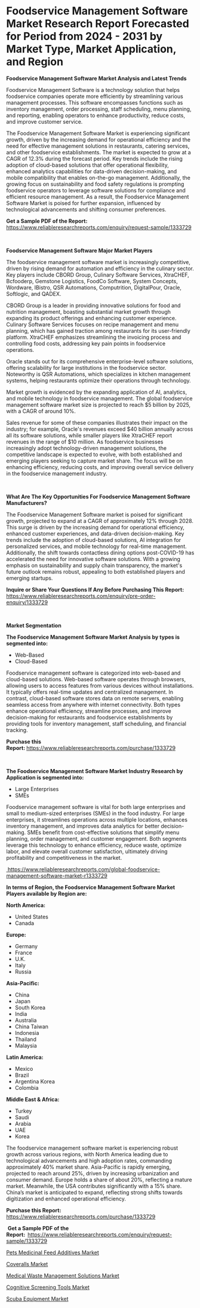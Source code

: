 <p><h1>Foodservice Management Software Market Research Report Forecasted for Period from 2024 -  2031 by Market Type, Market Application, and Region</h1></p><p><strong>Foodservice Management Software Market Analysis and Latest Trends</strong></p>
<p><p>Foodservice Management Software is a technology solution that helps foodservice companies operate more efficiently by streamlining various management processes. This software encompasses functions such as inventory management, order processing, staff scheduling, menu planning, and reporting, enabling operators to enhance productivity, reduce costs, and improve customer service. </p><p>The Foodservice Management Software Market is experiencing significant growth, driven by the increasing demand for operational efficiency and the need for effective management solutions in restaurants, catering services, and other foodservice establishments. The market is expected to grow at a CAGR of 12.3% during the forecast period. Key trends include the rising adoption of cloud-based solutions that offer operational flexibility, enhanced analytics capabilities for data-driven decision-making, and mobile compatibility that enables on-the-go management. Additionally, the growing focus on sustainability and food safety regulations is prompting foodservice operators to leverage software solutions for compliance and efficient resource management. As a result, the Foodservice Management Software Market is poised for further expansion, influenced by technological advancements and shifting consumer preferences.</p></p>
<p><strong>Get a Sample PDF of the Report:&nbsp;</strong> <a href="https://www.reliableresearchreports.com/enquiry/request-sample/1333729?utm_campaign=11&utm_medium=2&utm_source=Github&utm_content=ia&utm_term=18112024&utm_id=foodservice-management-software">https://www.reliableresearchreports.com/enquiry/request-sample/1333729</a></p>
<p>&nbsp;</p>
<p><strong>Foodservice Management Software Major Market Players</strong></p>
<p><p>The foodservice management software market is increasingly competitive, driven by rising demand for automation and efficiency in the culinary sector. Key players include CBORD Group, Culinary Software Services, XtraCHEF, Bcfooderp, Gemstone Logistics, FoodCo Software, System Concepts, Wordware, IBistro, QSR Automations, Computrition, DigitalPour, Oracle, Softlogic, and QADEX.</p><p>CBORD Group is a leader in providing innovative solutions for food and nutrition management, boasting substantial market growth through expanding its product offerings and enhancing customer experience. Culinary Software Services focuses on recipe management and menu planning, which has gained traction among restaurants for its user-friendly platform. XtraCHEF emphasizes streamlining the invoicing process and controlling food costs, addressing key pain points in foodservice operations.</p><p>Oracle stands out for its comprehensive enterprise-level software solutions, offering scalability for large institutions in the foodservice sector. Noteworthy is QSR Automations, which specializes in kitchen management systems, helping restaurants optimize their operations through technology.</p><p>Market growth is evidenced by the expanding application of AI, analytics, and mobile technology in foodservice management. The global foodservice management software market size is projected to reach $5 billion by 2025, with a CAGR of around 10%.</p><p>Sales revenue for some of these companies illustrates their impact on the industry; for example, Oracle's revenues exceed $40 billion annually across all its software solutions, while smaller players like XtraCHEF report revenues in the range of $10 million. As foodservice businesses increasingly adopt technology-driven management solutions, the competitive landscape is expected to evolve, with both established and emerging players seeking to capture market share. The focus will be on enhancing efficiency, reducing costs, and improving overall service delivery in the foodservice management industry.</p></p>
<p>&nbsp;</p>
<p><strong>What Are The Key Opportunities For Foodservice Management Software Manufacturers?</strong></p>
<p><p>The Foodservice Management Software market is poised for significant growth, projected to expand at a CAGR of approximately 12% through 2028. This surge is driven by the increasing demand for operational efficiency, enhanced customer experiences, and data-driven decision-making. Key trends include the adoption of cloud-based solutions, AI integration for personalized services, and mobile technology for real-time management. Additionally, the shift towards contactless dining options post-COVID-19 has accelerated the need for innovative software solutions. With a growing emphasis on sustainability and supply chain transparency, the market's future outlook remains robust, appealing to both established players and emerging startups.</p></p>
<p><strong>Inquire or Share Your Questions If Any Before Purchasing This Report:</strong> <a href="https://www.reliableresearchreports.com/enquiry/pre-order-enquiry/1333729?utm_campaign=11&utm_medium=2&utm_source=Github&utm_content=ia&utm_term=18112024&utm_id=foodservice-management-software">https://www.reliableresearchreports.com/enquiry/pre-order-enquiry/1333729</a></p>
<p>&nbsp;</p>
<p><strong>Market Segmentation</strong></p>
<p><strong>The Foodservice Management Software Market Analysis by types is segmented into:</strong></p>
<p><ul><li>Web-Based</li><li>Cloud-Based</li></ul></p>
<p><p>Foodservice management software is categorized into web-based and cloud-based solutions. Web-based software operates through browsers, allowing users to access features from various devices without installations. It typically offers real-time updates and centralized management. In contrast, cloud-based software stores data on remote servers, enabling seamless access from anywhere with internet connectivity. Both types enhance operational efficiency, streamline processes, and improve decision-making for restaurants and foodservice establishments by providing tools for inventory management, staff scheduling, and financial tracking.</p></p>
<p><strong>Purchase this Report:&nbsp;</strong><a href="https://www.reliableresearchreports.com/purchase/1333729?utm_campaign=11&utm_medium=2&utm_source=Github&utm_content=ia&utm_term=18112024&utm_id=foodservice-management-software">https://www.reliableresearchreports.com/purchase/1333729</a></p>
<p>&nbsp;</p>
<p><strong>The Foodservice Management Software Market Industry Research by Application is segmented into:</strong></p>
<p><ul><li>Large Enterprises</li><li>SMEs</li></ul></p>
<p><p>Foodservice management software is vital for both large enterprises and small to medium-sized enterprises (SMEs) in the food industry. For large enterprises, it streamlines operations across multiple locations, enhances inventory management, and improves data analytics for better decision-making. SMEs benefit from cost-effective solutions that simplify menu planning, order management, and customer engagement. Both segments leverage this technology to enhance efficiency, reduce waste, optimize labor, and elevate overall customer satisfaction, ultimately driving profitability and competitiveness in the market.</p></p>
<p><a href="https://www.reliableresearchreports.com/global-foodservice-management-software-market-r1333729?utm_campaign=11&utm_medium=2&utm_source=Github&utm_content=ia&utm_term=18112024&utm_id=foodservice-management-software">&nbsp;https://www.reliableresearchreports.com/global-foodservice-management-software-market-r1333729</a></p>
<p><strong>In terms of Region, the Foodservice Management Software Market Players available by Region are:</strong></p>
<p>
    <p> <strong> North America: </strong>
        <ul>
            <li>United States</li>
            <li>Canada</li>
        </ul>
        </p> 
    <p> <strong> Europe: </strong>
        <ul>
            <li>Germany</li>
            <li>France</li>
            <li>U.K.</li>
            <li>Italy</li>
            <li>Russia</li>
        </ul>
        </p> 
    <p> <strong> Asia-Pacific: </strong>
        <ul>
            <li>China</li>
            <li>Japan</li>
            <li>South Korea</li>
            <li>India</li>
            <li>Australia</li>
            <li>China Taiwan</li>
            <li>Indonesia</li>
            <li>Thailand</li>
            <li>Malaysia</li>
        </ul>
        </p> 
    <p> <strong> Latin America: </strong>
        <ul>
            <li>Mexico</li>
            <li>Brazil</li>
            <li>Argentina Korea</li>
            <li>Colombia</li>
        </ul>
        </p> 
    <p> <strong> Middle East & Africa: </strong>
        <ul>
            <li>Turkey</li>
            <li>Saudi</li>
            <li>Arabia</li>
            <li>UAE</li>
            <li>Korea</li>
        </ul>
    </p>
    </p>
<p><p>The foodservice management software market is experiencing robust growth across various regions, with North America leading due to technological advancements and high adoption rates, commanding approximately 40% market share. Asia-Pacific is rapidly emerging, projected to reach around 25%, driven by increasing urbanization and consumer demand. Europe holds a share of about 20%, reflecting a mature market. Meanwhile, the USA contributes significantly with a 15% share. China’s market is anticipated to expand, reflecting strong shifts towards digitization and enhanced operational efficiency.</p></p>
<p><strong>Purchase this Report: </strong><a href="https://www.reliableresearchreports.com/purchase/1333729?utm_campaign=11&utm_medium=2&utm_source=Github&utm_content=ia&utm_term=18112024&utm_id=foodservice-management-software">https://www.reliableresearchreports.com/purchase/1333729</a></p>
<p>&nbsp;<strong>Get a Sample PDF of the Report:&nbsp;&nbsp;</strong><a href="https://www.reliableresearchreports.com/enquiry/request-sample/1333729?utm_campaign=11&utm_medium=2&utm_source=Github&utm_content=ia&utm_term=18112024&utm_id=foodservice-management-software">https://www.reliableresearchreports.com/enquiry/request-sample/1333729</a></p>
<p><strong></strong></p>
<p><p><a href="https://github.com/KamrulHadi87/Market-Research-Report-List-1/blob/main/pets-medicinal-feed-additives-market.md?utm_campaign=11&utm_medium=2&utm_source=Github&utm_content=ia&utm_term=18112024&utm_id=foodservice-management-software">Pets Medicinal Feed Additives Market</a></p><p><a href="https://www.linkedin.com/pulse/coveralls-market-indicators-size-regional-breakdown-player-2lwae?utm_campaign=11&utm_medium=2&utm_source=Github&utm_content=ia&utm_term=18112024&utm_id=foodservice-management-software">Coveralls Market</a></p><p><a href="https://issuu.com/reportprime-2/docs/medical-waste-management-solutions-_0bd262c5286d70?utm_campaign=11&utm_medium=2&utm_source=Github&utm_content=ia&utm_term=18112024&utm_id=foodservice-management-software">Medical Waste Management Solutions Market</a></p><p><a href="https://issuu.com/reportprime-2/docs/cognitive-screening-tools-market-si_d4425220f428d1?utm_campaign=11&utm_medium=2&utm_source=Github&utm_content=ia&utm_term=18112024&utm_id=foodservice-management-software">Cognitive Screening Tools Market</a></p><p><a href="https://www.linkedin.com/pulse/scuba-equipment-value-chain-analysis-from-raw-materials-nsnje?utm_campaign=11&utm_medium=2&utm_source=Github&utm_content=ia&utm_term=18112024&utm_id=foodservice-management-software">Scuba Equipment Market</a></p></p>